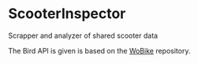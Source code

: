 # ScooterInspector
Scrapper and analyzer of shared scooter data


The Bird API is given is based on the [WoBike](https://github.com/ubahnverleih/WoBike) repository.
